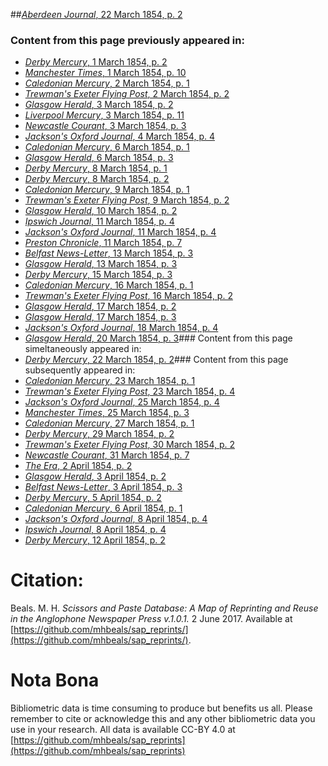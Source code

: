 ##[*Aberdeen Journal*, 22 March 1854, p. 2](https://mhbeals.github.io/sap_html/Aberdeen-Journal/Aberdeen-Journal-22-March-1854-p-2)

### Content from this page previously appeared in:
+ [*Derby Mercury*, 1 March 1854, p. 2](https://mhbeals.github.io/sap_html/Derby-Mercury/Derby-Mercury-1-March-1854-p-2)
+ [*Manchester Times*, 1 March 1854, p. 10](https://mhbeals.github.io/sap_html/Manchester-Times/Manchester-Times-1-March-1854-p-10)
+ [*Caledonian Mercury*, 2 March 1854, p. 1](https://mhbeals.github.io/sap_html/Caledonian-Mercury/Caledonian-Mercury-2-March-1854-p-1)
+ [*Trewman's Exeter Flying Post*, 2 March 1854, p. 2](https://mhbeals.github.io/sap_html/Trewman's-Exeter-Flying-Post/Trewman's-Exeter-Flying-Post-2-March-1854-p-2)
+ [*Glasgow Herald*, 3 March 1854, p. 2](https://mhbeals.github.io/sap_html/Glasgow-Herald/Glasgow-Herald-3-March-1854-p-2)
+ [*Liverpool Mercury*, 3 March 1854, p. 11](https://mhbeals.github.io/sap_html/Liverpool-Mercury/Liverpool-Mercury-3-March-1854-p-11)
+ [*Newcastle Courant*, 3 March 1854, p. 3](https://mhbeals.github.io/sap_html/Newcastle-Courant/Newcastle-Courant-3-March-1854-p-3)
+ [*Jackson's Oxford Journal*, 4 March 1854, p. 4](https://mhbeals.github.io/sap_html/Jackson's-Oxford-Journal/Jackson's-Oxford-Journal-4-March-1854-p-4)
+ [*Caledonian Mercury*, 6 March 1854, p. 1](https://mhbeals.github.io/sap_html/Caledonian-Mercury/Caledonian-Mercury-6-March-1854-p-1)
+ [*Glasgow Herald*, 6 March 1854, p. 3](https://mhbeals.github.io/sap_html/Glasgow-Herald/Glasgow-Herald-6-March-1854-p-3)
+ [*Derby Mercury*, 8 March 1854, p. 1](https://mhbeals.github.io/sap_html/Derby-Mercury/Derby-Mercury-8-March-1854-p-1)
+ [*Derby Mercury*, 8 March 1854, p. 2](https://mhbeals.github.io/sap_html/Derby-Mercury/Derby-Mercury-8-March-1854-p-2)
+ [*Caledonian Mercury*, 9 March 1854, p. 1](https://mhbeals.github.io/sap_html/Caledonian-Mercury/Caledonian-Mercury-9-March-1854-p-1)
+ [*Trewman's Exeter Flying Post*, 9 March 1854, p. 2](https://mhbeals.github.io/sap_html/Trewman's-Exeter-Flying-Post/Trewman's-Exeter-Flying-Post-9-March-1854-p-2)
+ [*Glasgow Herald*, 10 March 1854, p. 2](https://mhbeals.github.io/sap_html/Glasgow-Herald/Glasgow-Herald-10-March-1854-p-2)
+ [*Ipswich Journal*, 11 March 1854, p. 4](https://mhbeals.github.io/sap_html/Ipswich-Journal/Ipswich-Journal-11-March-1854-p-4)
+ [*Jackson's Oxford Journal*, 11 March 1854, p. 4](https://mhbeals.github.io/sap_html/Jackson's-Oxford-Journal/Jackson's-Oxford-Journal-11-March-1854-p-4)
+ [*Preston Chronicle*, 11 March 1854, p. 7](https://mhbeals.github.io/sap_html/Preston-Chronicle/Preston-Chronicle-11-March-1854-p-7)
+ [*Belfast News-Letter*, 13 March 1854, p. 3](https://mhbeals.github.io/sap_html/Belfast-News-Letter/Belfast-News-Letter-13-March-1854-p-3)
+ [*Glasgow Herald*, 13 March 1854, p. 3](https://mhbeals.github.io/sap_html/Glasgow-Herald/Glasgow-Herald-13-March-1854-p-3)
+ [*Derby Mercury*, 15 March 1854, p. 3](https://mhbeals.github.io/sap_html/Derby-Mercury/Derby-Mercury-15-March-1854-p-3)
+ [*Caledonian Mercury*, 16 March 1854, p. 1](https://mhbeals.github.io/sap_html/Caledonian-Mercury/Caledonian-Mercury-16-March-1854-p-1)
+ [*Trewman's Exeter Flying Post*, 16 March 1854, p. 2](https://mhbeals.github.io/sap_html/Trewman's-Exeter-Flying-Post/Trewman's-Exeter-Flying-Post-16-March-1854-p-2)
+ [*Glasgow Herald*, 17 March 1854, p. 2](https://mhbeals.github.io/sap_html/Glasgow-Herald/Glasgow-Herald-17-March-1854-p-2)
+ [*Glasgow Herald*, 17 March 1854, p. 3](https://mhbeals.github.io/sap_html/Glasgow-Herald/Glasgow-Herald-17-March-1854-p-3)
+ [*Jackson's Oxford Journal*, 18 March 1854, p. 4](https://mhbeals.github.io/sap_html/Jackson's-Oxford-Journal/Jackson's-Oxford-Journal-18-March-1854-p-4)
+ [*Glasgow Herald*, 20 March 1854, p. 3](https://mhbeals.github.io/sap_html/Glasgow-Herald/Glasgow-Herald-20-March-1854-p-3)### Content from this page simeltaneously appeared in:
+ [*Derby Mercury*, 22 March 1854, p. 2](https://mhbeals.github.io/sap_html/Derby-Mercury/Derby-Mercury-22-March-1854-p-2)### Content from this page subsequently appeared in:
+ [*Caledonian Mercury*, 23 March 1854, p. 1](https://mhbeals.github.io/sap_html/Caledonian-Mercury/Caledonian-Mercury-23-March-1854-p-1)
+ [*Trewman's Exeter Flying Post*, 23 March 1854, p. 4](https://mhbeals.github.io/sap_html/Trewman's-Exeter-Flying-Post/Trewman's-Exeter-Flying-Post-23-March-1854-p-4)
+ [*Jackson's Oxford Journal*, 25 March 1854, p. 4](https://mhbeals.github.io/sap_html/Jackson's-Oxford-Journal/Jackson's-Oxford-Journal-25-March-1854-p-4)
+ [*Manchester Times*, 25 March 1854, p. 3](https://mhbeals.github.io/sap_html/Manchester-Times/Manchester-Times-25-March-1854-p-3)
+ [*Caledonian Mercury*, 27 March 1854, p. 1](https://mhbeals.github.io/sap_html/Caledonian-Mercury/Caledonian-Mercury-27-March-1854-p-1)
+ [*Derby Mercury*, 29 March 1854, p. 2](https://mhbeals.github.io/sap_html/Derby-Mercury/Derby-Mercury-29-March-1854-p-2)
+ [*Trewman's Exeter Flying Post*, 30 March 1854, p. 2](https://mhbeals.github.io/sap_html/Trewman's-Exeter-Flying-Post/Trewman's-Exeter-Flying-Post-30-March-1854-p-2)
+ [*Newcastle Courant*, 31 March 1854, p. 7](https://mhbeals.github.io/sap_html/Newcastle-Courant/Newcastle-Courant-31-March-1854-p-7)
+ [*The Era*, 2 April 1854, p. 2](https://mhbeals.github.io/sap_html/The-Era/The-Era-2-April-1854-p-2)
+ [*Glasgow Herald*, 3 April 1854, p. 2](https://mhbeals.github.io/sap_html/Glasgow-Herald/Glasgow-Herald-3-April-1854-p-2)
+ [*Belfast News-Letter*, 3 April 1854, p. 3](https://mhbeals.github.io/sap_html/Belfast-News-Letter/Belfast-News-Letter-3-April-1854-p-3)
+ [*Derby Mercury*, 5 April 1854, p. 2](https://mhbeals.github.io/sap_html/Derby-Mercury/Derby-Mercury-5-April-1854-p-2)
+ [*Caledonian Mercury*, 6 April 1854, p. 1](https://mhbeals.github.io/sap_html/Caledonian-Mercury/Caledonian-Mercury-6-April-1854-p-1)
+ [*Jackson's Oxford Journal*, 8 April 1854, p. 4](https://mhbeals.github.io/sap_html/Jackson's-Oxford-Journal/Jackson's-Oxford-Journal-8-April-1854-p-4)
+ [*Ipswich Journal*, 8 April 1854, p. 4](https://mhbeals.github.io/sap_html/Ipswich-Journal/Ipswich-Journal-8-April-1854-p-4)
+ [*Derby Mercury*, 12 April 1854, p. 2](https://mhbeals.github.io/sap_html/Derby-Mercury/Derby-Mercury-12-April-1854-p-2)
                    
# Citation: 

Beals. M. H. *Scissors and Paste Database: A Map of Reprinting and Reuse in the Anglophone Newspaper Press v.1.0.1.* 2 June 2017. Available at [https://github.com/mhbeals/sap_reprints/](https://github.com/mhbeals/sap_reprints/). 
                    
# Nota Bona

Bibliometric data is time consuming to produce but benefits us all. Please remember to cite or acknowledge this and any other bibliometric data you use in your research. All data is available CC-BY 4.0 at [https://github.com/mhbeals/sap_reprints](https://github.com/mhbeals/sap_reprints)